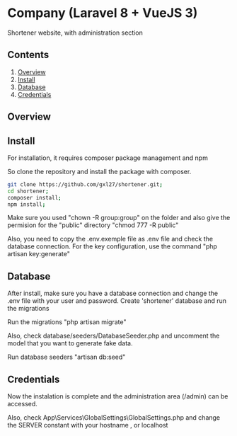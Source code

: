 # Company (Laravel 8 + VueJS 3)

Shortener website, with administration section

## Contents

1. [Overview](#overview)
1. [Install](#install)
1. [Database](#database)
1. [Credentials](#credentials)

## Overview


## Install

For installation, it requires composer package management and npm

So clone the repository and install the package with composer.

```bash
git clone https://github.com/gxl27/shortener.git;
cd shortener;
composer install;
npm install;
```

Make sure you used "chown -R group:group" on the folder and also give the permision for the "public" directory "chmod 777 -R public"

Also, you need to copy the .env.exemple file as .env file and check the database connection.
For the key configuration, use the command "php artisan key:generate"

## Database

After install, make sure you have a database connection and change the .env file with your user and password.
Create 'shortener' database and run the migrations

Run the migrations "php artisan migrate"

Also, check database/seeders/DatabaseSeeder.php and uncomment the model that you want to generate fake data.

Run database seeders "artisan db:seed"


## Credentials

Now the instalation is complete and the administration area (/admin) can be accessed.

Also, check App\Services\GlobalSettings\GlobalSettings.php and change the SERVER constant with your hostname , or localhost
